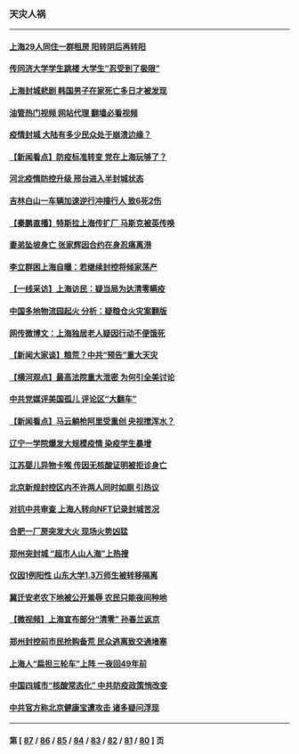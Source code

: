 ### 天灾人祸
---
#### [上海29人同住一群租房 阳转阴后再转阳](../../pages/ncid280/n13727639.md?05052045) 
#### [传同济大学学生跳楼 大学生“忍受到了极限”](../../pages/ncid280/n13727649.md?05052045) 
#### [上海封城悲剧 韩国男子在家死亡多日才被发现](../../pages/ncid280/n13727615.md?05052045) 
#### [油管热门视频 网站代理 翻墙必看视频](http://209.222.30.114:81/youtube.html?05052045)
#### [疫情封城 大陆有多少民众处于崩溃边缘？](../../pages/ncid280/n13727503.md?05052045) 
#### [【新闻看点】防疫标准转变 党在上海玩够了？](../../pages/ncid280/n13727183.md?05052045) 
#### [河北疫情防控升级 邢台进入半封城状态](../../pages/ncid280/n13727351.md?05052045) 
#### [吉林白山一车辆加速逆行冲撞行人 致6死2伤](../../pages/ncid280/n13727430.md?05052045) 
#### [【秦鹏直播】特斯拉上海传扩厂 马斯克被英传唤](../../pages/ncid280/n13727348.md?05052045) 
#### [妻弟坠坡身亡 张家辉因合约在身忍痛离港](../../pages/ncid280/n13727305.md?05052045) 
#### [李立群困上海自曝：若继续封控将倾家荡产](../../pages/ncid280/n13727269.md?05052045) 
#### [【一线采访】上海访民：疑当局为达清零瞒疫](../../pages/ncid280/n13727136.md?05052045) 
#### [中国多地物流园起火 分析：疑粮仓火灾案翻版](../../pages/ncid280/n13727171.md?05052045) 
#### [网传微博文：上海独居老人疑因行动不便饿死](../../pages/ncid280/n13727106.md?05052045) 
#### [【新闻大家谈】粮荒？中共“预告”重大天灾](../../pages/ncid280/n13727097.md?05052045) 
#### [【横河观点】最高法院重大泄密 为何引全美讨论](../../pages/ncid280/n13726525.md?05052045) 
#### [中共党媒评美国孤儿 评论区“大翻车”](../../pages/ncid280/n13726953.md?05052045) 
#### [【新闻看点】马云躺枪阿里受重创 央视搅浑水？](../../pages/ncid280/n13726396.md?05052045) 
#### [辽宁一学院爆发大规模疫情 染疫学生暴增](../../pages/ncid280/n13726722.md?05052045) 
#### [江苏婴儿异物卡喉 传因无核酸证明被拒诊身亡](../../pages/ncid280/n13726847.md?05052045) 
#### [北京新规封控区内不许两人同时如厕 引热议](../../pages/ncid280/n13726848.md?05052045) 
#### [对抗中共审查 上海人转向NFT记录封城苦况](../../pages/ncid280/n13726776.md?05052045) 
#### [合肥一厂房突发大火 现场火势凶猛](../../pages/ncid280/n13726804.md?05052045) 
#### [郑州突封城 “超市人山人海”上热搜](../../pages/ncid280/n13726713.md?05052045) 
#### [仅因1例阳性 山东大学1.3万师生被转移隔离](../../pages/ncid280/n13726585.md?05052045) 
#### [冀迁安老农下地被公开羞辱 农民只能夜间种地](../../pages/ncid280/n13726468.md?05052045) 
#### [【微视频】上海宣布部分“清零” 孙春兰返京](../../pages/ncid280/n13726317.md?05052045) 
#### [郑州封控前市民抢购备荒 民众逃离致交通堵塞](../../pages/ncid280/n13726411.md?05052045) 
#### [上海人“扁担三轮车”上阵 一夜回49年前](../../pages/ncid280/n13726372.md?05052045) 
#### [中国四城市“核酸常态化” 中共防疫政策悄改变](../../pages/ncid280/n13726393.md?05052045) 
#### [中共官方称北京健康宝遭攻击 诸多疑问浮现](../../pages/ncid280/n13726340.md?05052045) 

---
#### 第 [ [87](./87.md?05052045) / [86](./86.md?05052045) / [85](./85.md?05052045) / [84](./84.md?05052045) / [83](./83.md?05052045) / [82](./82.md?05052045) / [81](./81.md?05052045) / [80](./80.md?05052045) ] 页
